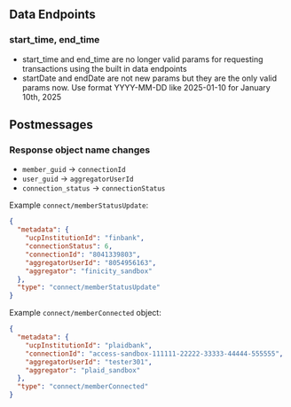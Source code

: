 ## Data Endpoints

### start_time, end_time

- start_time and end_time are no longer valid params for requesting transactions using the built in data endpoints
- startDate and endDate are not new params but they are the only valid params now. Use format YYYY-MM-DD like 2025-01-10 for January 10th, 2025

## Postmessages

### Response object name changes

- `member_guid` -> `connectionId`
- `user_guid` -> `aggregatorUserId`
- `connection_status` -> `connectionStatus`

Example `connect/memberStatusUpdate`:

```json
{
  "metadata": {
    "ucpInstitutionId": "finbank",
    "connectionStatus": 6,
    "connectionId": "8041339803",
    "aggregatorUserId": "8054956163",
    "aggregator": "finicity_sandbox"
  },
  "type": "connect/memberStatusUpdate"
}
```

Example `connect/memberConnected` object:

```json
{
  "metadata": {
    "ucpInstitutionId": "plaidbank",
    "connectionId": "access-sandbox-111111-22222-33333-44444-555555",
    "aggregatorUserId": "tester301",
    "aggregator": "plaid_sandbox"
  },
  "type": "connect/memberConnected"
}
```
